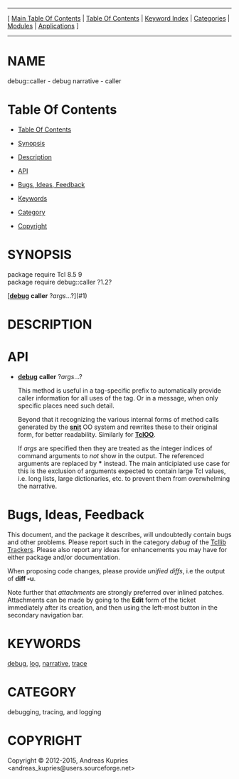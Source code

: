 
[//000000001]: # (debug::caller \- debug narrative)
[//000000002]: # (Generated from file 'debug\_caller\.man' by tcllib/doctools with format 'markdown')
[//000000003]: # (Copyright &copy; 2012\-2015, Andreas Kupries <andreas\_kupries@users\.sourceforge\.net>)
[//000000004]: # (debug::caller\(n\) 1\.2 tcllib "debug narrative")

<hr> [ <a href="../../../../toc.md">Main Table Of Contents</a> &#124; <a
href="../../../toc.md">Table Of Contents</a> &#124; <a
href="../../../../index.md">Keyword Index</a> &#124; <a
href="../../../../toc0.md">Categories</a> &#124; <a
href="../../../../toc1.md">Modules</a> &#124; <a
href="../../../../toc2.md">Applications</a> ] <hr>

# NAME

debug::caller \- debug narrative \- caller

# <a name='toc'></a>Table Of Contents

  - [Table Of Contents](#toc)

  - [Synopsis](#synopsis)

  - [Description](#section1)

  - [API](#section2)

  - [Bugs, Ideas, Feedback](#section3)

  - [Keywords](#keywords)

  - [Category](#category)

  - [Copyright](#copyright)

# <a name='synopsis'></a>SYNOPSIS

package require Tcl 8\.5 9  
package require debug::caller ?1\.2?  

[__[debug](debug\.md)__ __caller__ ?*args*\.\.\.?](#1)  

# <a name='description'></a>DESCRIPTION

# <a name='section2'></a>API

  - <a name='1'></a>__[debug](debug\.md)__ __caller__ ?*args*\.\.\.?

    This method is useful in a tag\-specific prefix to automatically provide
    caller information for all uses of the tag\. Or in a message, when only
    specific places need such detail\.

    Beyond that it recognizing the various internal forms of method calls
    generated by the __[snit](\.\./snit/snit\.md)__ OO system and rewrites
    these to their original form, for better readability\. Similarly for
    __[TclOO](\.\./\.\./\.\./\.\./index\.md\#tcloo)__\.

    If *args* are specified then they are treated as the integer indices of
    command arguments to *not* show in the output\. The referenced arguments
    are replaced by __\*__ instead\. The main anticipiated use case for this
    is the exclusion of arguments expected to contain large Tcl values, i\.e\.
    long lists, large dictionaries, etc\. to prevent them from overwhelming the
    narrative\.

# <a name='section3'></a>Bugs, Ideas, Feedback

This document, and the package it describes, will undoubtedly contain bugs and
other problems\. Please report such in the category *debug* of the [Tcllib
Trackers](http://core\.tcl\.tk/tcllib/reportlist)\. Please also report any ideas
for enhancements you may have for either package and/or documentation\.

When proposing code changes, please provide *unified diffs*, i\.e the output of
__diff \-u__\.

Note further that *attachments* are strongly preferred over inlined patches\.
Attachments can be made by going to the __Edit__ form of the ticket
immediately after its creation, and then using the left\-most button in the
secondary navigation bar\.

# <a name='keywords'></a>KEYWORDS

[debug](\.\./\.\./\.\./\.\./index\.md\#debug), [log](\.\./\.\./\.\./\.\./index\.md\#log),
[narrative](\.\./\.\./\.\./\.\./index\.md\#narrative),
[trace](\.\./\.\./\.\./\.\./index\.md\#trace)

# <a name='category'></a>CATEGORY

debugging, tracing, and logging

# <a name='copyright'></a>COPYRIGHT

Copyright &copy; 2012\-2015, Andreas Kupries <andreas\_kupries@users\.sourceforge\.net>
